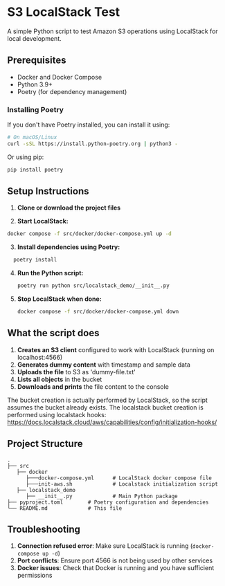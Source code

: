 # S3 LocalStack Test

A simple Python script to test Amazon S3 operations using LocalStack for local development.

## Prerequisites

- Docker and Docker Compose
- Python 3.9+
- Poetry (for dependency management)

### Installing Poetry

If you don't have Poetry installed, you can install it using:

```bash
# On macOS/Linux
curl -sSL https://install.python-poetry.org | python3 -
```

Or using pip:
```bash
pip install poetry
```

## Setup Instructions

1. **Clone or download the project files**

2. **Start LocalStack:**

 ```bash
 docker compose -f src/docker/docker-compose.yml up -d
 ```

3. **Install dependencies using Poetry:**
   
```bash
  poetry install
```

4. **Run the Python script:**
   ```bash
   poetry run python src/localstack_demo/__init__.py
   ```

5. **Stop LocalStack when done:**
   ```bash
   docker compose -f src/docker/docker-compose.yml down
   ```

## What the script does


1. **Creates an S3 client** configured to work with LocalStack (running on localhost:4566)
3. **Generates dummy content** with timestamp and sample data
4. **Uploads the file** to S3 as 'dummy-file.txt'
5. **Lists all objects** in the bucket
6. **Downloads and prints** the file content to the console

The bucket creation is actually performed by LocalStack, so the script assumes the bucket already exists.
The localstack bucket creation is performed using localstack hooks: https://docs.localstack.cloud/aws/capabilities/config/initialization-hooks/

## Project Structure

```
.
├── src
   ├── docker
      ├───docker-compose.yml      # LocalStack docker compose file
      ├───init-aws.sh             # Localstack initialization script
   ├── localstack_demo
      ├── __init__.py             # Main Python package
├── pyproject.toml        # Poetry configuration and dependencies
└── README.md             # This file
```

## Troubleshooting

1. **Connection refused error**: Make sure LocalStack is running (`docker-compose up -d`)
2. **Port conflicts**: Ensure port 4566 is not being used by other services
3. **Docker issues**: Check that Docker is running and you have sufficient permissions